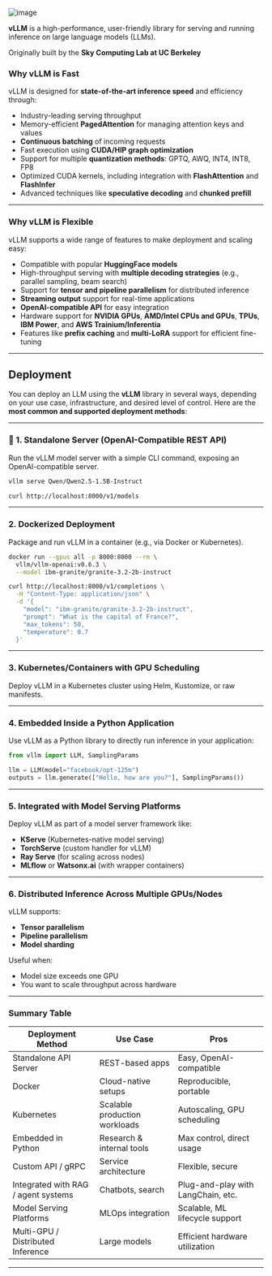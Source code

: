 
![image](https://github.com/user-attachments/assets/08442724-0391-4ce7-800c-c5e999fa1bcf)


**vLLM** is a high-performance, user-friendly library for serving and running inference on large language models (LLMs).

Originally built by the **Sky Computing Lab at UC Berkeley**

### Why vLLM is Fast

vLLM is designed for **state-of-the-art inference speed** and efficiency through:

* Industry-leading serving throughput
* Memory-efficient **PagedAttention** for managing attention keys and values
* **Continuous batching** of incoming requests
* Fast execution using **CUDA/HIP graph optimization**
* Support for multiple **quantization methods**: GPTQ, AWQ, INT4, INT8, FP8
* Optimized CUDA kernels, including integration with **FlashAttention** and **FlashInfer**
* Advanced techniques like **speculative decoding** and **chunked prefill**

---

### Why vLLM is Flexible

vLLM supports a wide range of features to make deployment and scaling easy:

* Compatible with popular **HuggingFace models**
* High-throughput serving with **multiple decoding strategies** (e.g., parallel sampling, beam search)
* Support for **tensor and pipeline parallelism** for distributed inference
* **Streaming output** support for real-time applications
* **OpenAI-compatible API** for easy integration
* Hardware support for **NVIDIA GPUs**, **AMD/Intel CPUs and GPUs**, **TPUs**, **IBM Power**, and **AWS Trainium/Inferentia**
* Features like **prefix caching** and **multi-LoRA** support for efficient fine-tuning

---

## Deployment

You can deploy an LLM using the **vLLM** library in several ways, depending on your use case, infrastructure, and desired level of control. Here are the **most common and supported deployment methods**:

---

### 🧠 1. **Standalone Server (OpenAI-Compatible REST API)**

Run the vLLM model server with a simple CLI command, exposing an OpenAI-compatible server.

```sh
vllm serve Qwen/Qwen2.5-1.5B-Instruct
```

```sh
curl http://localhost:8000/v1/models
```

---

### 2. **Dockerized Deployment**

Package and run vLLM in a container (e.g., via Docker or Kubernetes).

```sh
docker run --gpus all -p 8000:8000 --rm \
  vllm/vllm-openai:v0.6.3 \
  --model ibm-granite/granite-3.2-2b-instruct
```

```sh
curl http://localhost:8000/v1/completions \
  -H "Content-Type: application/json" \
  -d '{
    "model": "ibm-granite/granite-3.2-2b-instruct",
    "prompt": "What is the capital of France?",
    "max_tokens": 50,
    "temperature": 0.7
  }'
```

---

### 3. **Kubernetes/Containers with GPU Scheduling**

Deploy vLLM in a Kubernetes cluster using Helm, Kustomize, or raw manifests.

---

### 4. **Embedded Inside a Python Application**

Use vLLM as a Python library to directly run inference in your application:

```python
from vllm import LLM, SamplingParams

llm = LLM(model="facebook/opt-125m")
outputs = llm.generate(["Hello, how are you?"], SamplingParams())
```
---

### 5. **Integrated with Model Serving Platforms**

Deploy vLLM as part of a model server framework like:

* **KServe** (Kubernetes-native model serving)
* **TorchServe** (custom handler for vLLM)
* **Ray Serve** (for scaling across nodes)
* **MLflow** or **Watsonx.ai** (with wrapper containers)

---

### 6. **Distributed Inference Across Multiple GPUs/Nodes**

vLLM supports:

* **Tensor parallelism**
* **Pipeline parallelism**
* **Model sharding**

Useful when:

* Model size exceeds one GPU
* You want to scale throughput across hardware

---

### Summary Table

| Deployment Method                   | Use Case                      | Pros                               |
| ----------------------------------- | ----------------------------- | ---------------------------------- |
| Standalone API Server               | REST-based apps               | Easy, OpenAI-compatible            |
| Docker                              | Cloud-native setups           | Reproducible, portable             |
| Kubernetes                          | Scalable production workloads | Autoscaling, GPU scheduling        |
| Embedded in Python                  | Research & internal tools     | Max control, direct usage          |
| Custom API / gRPC                   | Service architecture          | Flexible, secure                   |
| Integrated with RAG / agent systems | Chatbots, search              | Plug-and-play with LangChain, etc. |
| Model Serving Platforms             | MLOps integration             | Scalable, ML lifecycle support     |
| Multi-GPU / Distributed Inference   | Large models                  | Efficient hardware utilization     |

---
